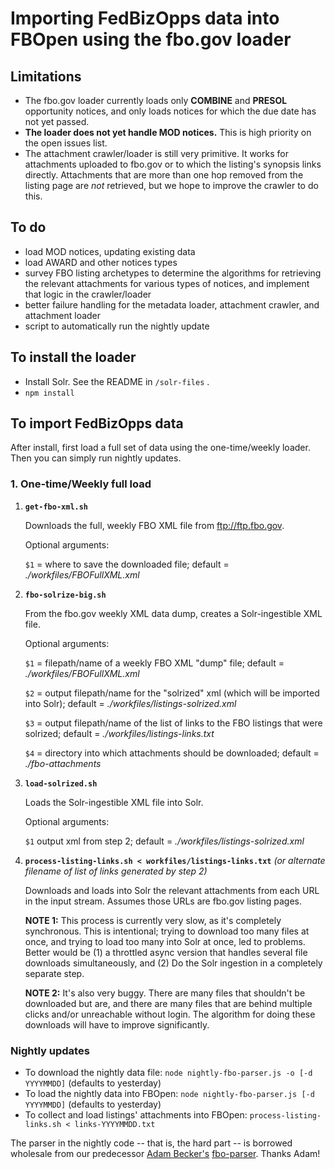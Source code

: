 # Importing FedBizOpps data into FBOpen using the fbo.gov loader

## Limitations
* The fbo.gov loader currently loads only **COMBINE** and **PRESOL** opportunity notices, and only loads notices for which the due date has not yet passed.
* **The loader does not yet handle MOD notices.** This is high priority on the open issues list.
* The attachment crawler/loader is still very primitive. It works for attachments uploaded to fbo.gov or to which the listing's synopsis links directly. Attachments that are more than one hop removed from the listing page are *not* retrieved, but we hope to improve the crawler to do this.

## To do
* load MOD notices, updating existing data
* load AWARD and other notices types
* survey FBO listing archetypes to determine the algorithms for retrieving the relevant attachments for various types of notices, and implement that logic in the crawler/loader
* better failure handling for the metadata loader, attachment crawler, and attachment loader
* script to automatically run the nightly update

## To install the loader
* Install Solr. See the README in `/solr-files` .
* `npm install`

## To import FedBizOpps data
After install, first load a full set of data using the one-time/weekly loader. Then you can simply run nightly updates.

### 1. One-time/Weekly full load
1. **`get-fbo-xml.sh`**

	Downloads the full, weekly FBO XML file from ftp://ftp.fbo.gov.
	
	Optional arguments:
	
	`$1` = where to save the downloaded file; default = *./workfiles/FBOFullXML.xml*

2. **`fbo-solrize-big.sh`**

	From the fbo.gov weekly XML data dump, creates a Solr-ingestible XML file.
	
	Optional arguments:

	`$1` = filepath/name of a weekly FBO XML "dump" file; default = *./workfiles/FBOFullXML.xml*

 	`$2` = output filepath/name for the "solrized" xml (which will be imported into Solr); default = *./workfiles/listings-solrized.xml*

 	`$3` = output filepath/name of the list of links to the FBO listings that were solrized; default = *./workfiles/listings-links.txt*

 	`$4` = directory into which attachments should be downloaded; default = *./fbo-attachments*


3. **`load-solrized.sh`**

	Loads the Solr-ingestible XML file into Solr.
	
	Optional arguments:

	`$1` output xml from step 2; default = *./workfiles/listings-solrized.xml*

4. **`process-listing-links.sh < workfiles/listings-links.txt`** *(or alternate filename of list of links generated by step 2)*

	Downloads and loads into Solr the relevant attachments from each URL in the input stream. Assumes those URLs are fbo.gov listing pages.
	
	**NOTE 1:** This process is currently very slow, as it's completely synchronous. This is intentional; trying to download too many files at once, and trying to load too many into Solr at once, led to problems. Better would be (1) a throttled async version that handles several file downloads simultaneously, and (2) Do the Solr ingestion in a completely separate step.
	
	**NOTE 2:** It's also very buggy. There are many files that shouldn't be downloaded but are, and there are many files that are behind multiple clicks and/or unreachable without login. The algorithm for doing these downloads will have to improve significantly.
	
### Nightly updates
* To download the nightly data file: `node nightly-fbo-parser.js -o [-d YYYYMMDD]` (defaults to yesterday)
* To load the nightly data into FBOpen: `node nightly-fbo-parser.js [-d YYYYMMDD]` (defaults to yesterday)
* To collect and load listings' attachments into FBOpen: `process-listing-links.sh < links-YYYYMMDD.txt`

The parser in the nightly code -- that is, the hard part -- is borrowed wholesale from our predecessor [Adam Becker's](https://github.com/adamjacobbecker/) [fbo-parser](https://github.com/presidential-innovation-fellows/fbo-parser). Thanks Adam!
